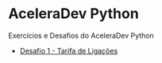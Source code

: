 # AceleraDev Python

Exercícios e Desafios do AceleraDev Python

 * [Desafio 1 - Tarifa de Ligações](desafio1)
 
